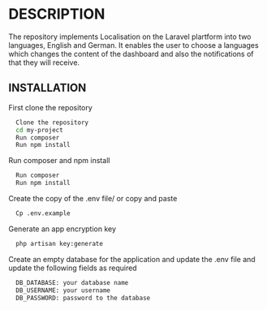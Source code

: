 
# DESCRIPTION

The repository implements Localisation on the Laravel plartform into
two languages, English and German. It enables the user to choose a languages
which changes the content of the dashboard and also the notifications of 
that they will receive.


## INSTALLATION

First clone the repository

```bash
  Clone the repository
  cd my-project
  Run composer
  Run npm install 
```

Run composer and npm install

```bash
  Run composer
  Run npm install 
```

Create the copy of the .env file/ or copy and paste
```bash
  Cp .env.example
```
Generate an app encryption key
```bash
  php artisan key:generate 
```
Create an empty database for the application and update the .env 
file and update the following fields as required
```bash
  DB_DATABASE: your database name
  DB_USERNAME: your username
  DB_PASSWORD: password to the database
```